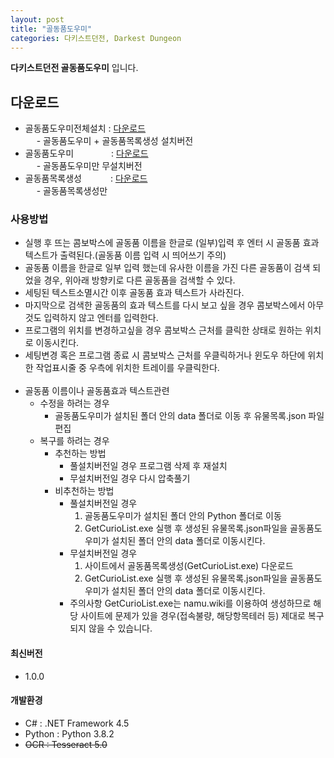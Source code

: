 ```yaml
---
layout: post
title: "골동품도우미"
categories: 다키스트던전, Darkest Dungeon
---
```



**다키스트던전 골동품도우미** 입니다.

## [](#header-2)다운로드
- 골동품도우미전체설치 : [다운로드][download]<br>
  &emsp; - 골동품도우미 + 골동품목록생성 설치버전
- 골동품도우미&emsp;&emsp;&emsp;&emsp; : [다운로드][download2]<br>
  &emsp; - 골동품도우미만 무설치버전
- 골동품목록생성&emsp;&emsp;&emsp; : [다운로드][download3]<br>
  &emsp; - 골동품목록생성만


### [](#header-3)사용방법
- 실행 후 뜨는 콤보박스에 골동품 이름을 한글로 (일부)입력 후 엔터 시 골동품 효과 텍스트가 출력된다.(골동품 이름 입력 시 띄어쓰기 주의)
- 골동품 이름을 한글로 일부 입력 했는데 유사한 이름을 가진 다른 골동품이 검색 되었을 경우, 위아래 방향키로 다른 골동품을 검색할 수 있다.
- 세팅된 텍스트소멸시간 이후 골동품 효과 텍스트가 사라진다.
- 마지막으로 검색한 골동품의 효과 텍스트를 다시 보고 싶을 경우 콤보박스에서 아무것도 입력하지 않고 엔터를 입력한다.
- 프로그램의 위치를 변경하고싶을 경우 콤보박스 근처를 클릭한 상태로 원하는 위치로 이동시킨다.
- 세팅변경 혹은 프로그램 종료 시 콤보박스 근처를 우클릭하거나 윈도우 하단에 위치한 작업표시줄 중 우측에 위치한 트레이를 우클릭한다.<br><br>
- 골동품 이름이나 골동품효과 텍스트관련
  - 수정을 하려는 경우
    - 골동품도우미가 설치된 폴더 안의 data 폴더로 이동 후 유물목록.json 파일 편집
  - 복구를 하려는 경우
    - 추천하는 방법
      - 풀설치버전일 경우 프로그램 삭제 후 재설치
      - 무설치버전일 경우 다시 압축풀기
    - 비추천하는 방법
      - 풀설치버전일 경우
        1. 골동품도우미가 설치된 폴더 안의 Python 폴더로 이동
        2. GetCurioList.exe 실행 후 생성된 유물목록.json파일을 골동품도우미가 설치된 폴더 안의 data 폴더로 이동시킨다.
      - 무설치버전일 경우
        1. 사이트에서 골동품목록생성(GetCurioList.exe) 다운로드
        2. GetCurioList.exe 실행 후 생성된 유물목록.json파일을 골동품도우미가 설치된 폴더 안의 data 폴더로 이동시킨다.
      - 주의사항
        GetCurioList.exe는 namu.wiki를 이용하여 생성하므로 해당 사이트에 문제가 있을 경우(접속불량, 해당항목테러 등) 제대로 복구되지 않을 수 있습니다.


#### [](#header-4)최신버전
- 1.0.0


#### [](#header-4)개발환경
- C#     : .NET Framework 4.5
- Python : Python 3.8.2
- ~~OCR    : Tesseract 5.0~~


[download]: https://github.com/leipelt/hello-world/releases/download/DarkestDungeon/CurioHelperSetup.msi
[download2]: https://github.com/leipelt/hello-world/releases/download/DarkestDungeon/CurioHelper.zip
[download3]: https://github.com/leipelt/hello-world/releases/download/DarkestDungeon/GetCurioList.exe
